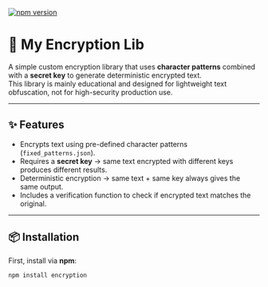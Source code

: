 [![npm version](https://img.shields.io/npm/v/encryption-lib.svg)](https://www.npmjs.com/package/encryption-lib)


# 🔐 My Encryption Lib

A simple custom encryption library that uses **character patterns** combined with a **secret key** to generate deterministic encrypted text.  
This library is mainly educational and designed for lightweight text obfuscation, not for high-security production use.

---

## ✨ Features
- Encrypts text using pre-defined character patterns (`fixed_patterns.json`).
- Requires a **secret key** → same text encrypted with different keys produces different results.
- Deterministic encryption → same text + same key always gives the same output.
- Includes a verification function to check if encrypted text matches the original.

---

## 📦 Installation

First, install via **npm**:

```bash
npm install encryption
